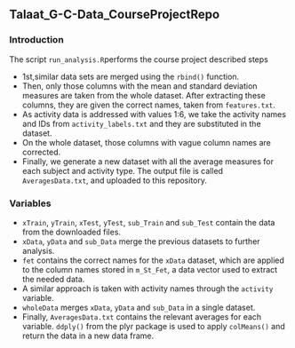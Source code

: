 ## Talaat_G-C-Data_CourseProjectRepo

### Introduction

The script `run_analysis.R`performs the course project described steps

* 1st,similar data sets are merged using the `rbind()` function.
* Then, only those columns with the mean and standard deviation measures are taken from the whole dataset. After extracting these columns, they are given the correct names, taken from `features.txt`.
* As activity data is addressed with values 1:6, we take the activity names and IDs from `activity_labels.txt` and they are substituted in the dataset.
* On the whole dataset, those columns with vague column names are corrected.
* Finally, we generate a new dataset with all the average measures for each subject and activity type. The output file is called `AveragesData.txt`, and uploaded to this repository.

### Variables

* `xTrain`, `yTrain`, `xTest`, `yTest`, `sub_Train` and `sub_Test` contain the data from the downloaded files.
* `xData`, `yData` and `sub_Data` merge the previous datasets to further analysis.
* `fet` contains the correct names for the `xData` dataset, which are applied to the column names stored in `m_St_Fet`, a data vector used to extract the needed data.
* A similar approach is taken with activity names through the `activity` variable.
* `wholeData` merges `xData`, `yData` and `sub_Data` in a single dataset.
* Finally, `AveragesData.txt` contains the relevant averages for each variable. `ddply()` from the plyr package is used to apply `colMeans()` and return the data in a new data frame.

